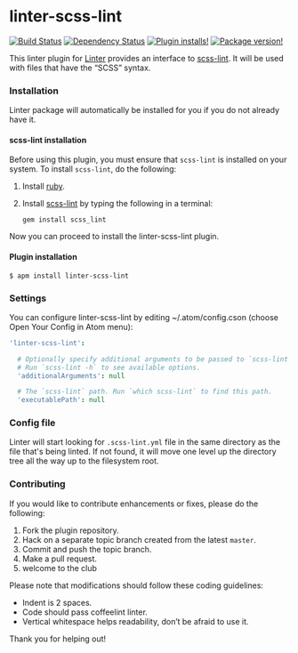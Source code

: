 linter-scss-lint
=========================
[![Build Status](https://travis-ci.org/AtomLinter/linter-scss-lint.svg?branch=master)](https://travis-ci.org/AtomLinter/linter-scss-lint)
[![Dependency Status](https://david-dm.org/AtomLinter/linter-scss-lint.svg)](https://david-dm.org/AtomLinter/linter-scss-lint)
[![Plugin installs!](https://img.shields.io/apm/dm/linter-scss-lint.svg)](https://atom.io/packages/linter-scss-lint)
[![Package version!](https://img.shields.io/apm/v/linter-scss-lint.svg?style=flat)](https://atom.io/packages/linter-scss-lint)

This linter plugin for [Linter](https://github.com/AtomLinter/Linter) provides an interface to [scss-lint](https://github.com/causes/scss-lint). It will be used with files that have the “SCSS” syntax.

### Installation
Linter package will automatically be installed for you if you do not already have it.

#### scss-lint installation
Before using this plugin, you must ensure that `scss-lint` is installed on your system. To install `scss-lint`, do the following:

1. Install [ruby](https://www.ruby-lang.org/).

2. Install [scss-lint](https://github.com/causes/scss-lint) by typing the following in a terminal:
   ```
   gem install scss_lint
   ```

Now you can proceed to install the linter-scss-lint plugin.

#### Plugin installation
```
$ apm install linter-scss-lint
```

### Settings
You can configure linter-scss-lint by editing ~/.atom/config.cson (choose Open Your Config in Atom menu):
```cson
'linter-scss-lint':

  # Optionally specify additional arguments to be passed to `scss-lint`.
  # Run `scss-lint -h` to see available options.
  'additionalArguments': null

  # The `scss-lint` path. Run `which scss-lint` to find this path.
  'executablePath': null
```

### Config file
Linter will start looking for `.scss-lint.yml` file in the same directory as the file that's being linted. If not found, it will move one level up the directory tree all the way up to the filesystem root.


### Contributing
If you would like to contribute enhancements or fixes, please do the following:

1. Fork the plugin repository.
1. Hack on a separate topic branch created from the latest `master`.
1. Commit and push the topic branch.
1. Make a pull request.
1. welcome to the club

Please note that modifications should follow these coding guidelines:

- Indent is 2 spaces.
- Code should pass coffeelint linter.
- Vertical whitespace helps readability, don’t be afraid to use it.

Thank you for helping out!
